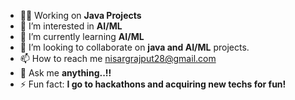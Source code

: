 - 🧑‍💻 Working on **Java Projects**
- 👀 I’m interested in **AI/ML**
- 🌱 I’m currently learning **AI/ML**
- 🤝 I’m looking to collaborate on **java and AI/ML** projects.
- 📫 How to reach me nisargrajput28@gmail.com
- 💭 Ask me **anything..!!**
- ⚡ Fun fact: **I go to hackathons and acquiring new techs for fun!**


<!---
nisarg2805/nisarg2805 is a ✨ special ✨ repository because its `README.md` (this file) appears on your GitHub profile.
You can click the Preview link to take a look at your changes.
--->
